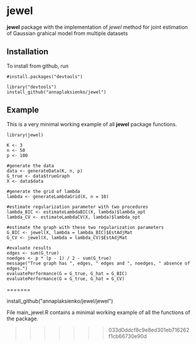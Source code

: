 # jewel
**jewel** package with the implementation of _jewel_ method for joint estimation of Gaussian grahical model from multiple datasets


## Installation
To install from github, run
```
#install.packages("devtools")

library("devtools")
install_github("annaplaksienko/jewel")
```

## Example

This is a very minimal working example of all **jewel** package functions.

```
library(jewel)

K <- 3
n <- 50
p <- 100

#generate the data
data <- generateData(K, n, p)
G_true <- data$trueGraph
X <- data$data

#generate the grid of lambda
lambda <- generateLambdaGrid(X, n = 10)

#estimate regularization parameter with two procedures
lambda_BIC <- estimateLambdaBIC(X, lambda)$lambda_opt
lambda_CV <- estimateLambdaCV(X, lambda)$lambda_opt

#estimate the graph with these two regularization parameters
G_BIC <- jewel(X, lambda = lambda_BIC)$EstAdjMat
G_CV <- jewel(X, lambda = lambda_CV)$EstAdjMat

#evaluate results
edges <- sum(G_true)
noedges <- p * (p - 1) / 2 - sum(G_true)
message("True graph has ", edges, " edges and ", noedges, " absence of edges.")
evaluatePerformance(G = G_true, G_hat = G_BIC)
evaluatePerformance(G = G_true, G_hat = G_CV)
```
=======

install_github("annaplaksienko/jewel/jewel")

File main_jewel.R contains a minimal working example of all the functions of the package.
>>>>>>> 033d0ddcf8c9e8ed301eb716262f1cb66730e90d
